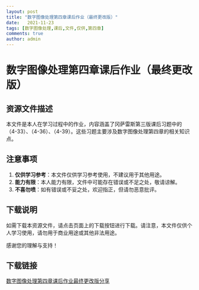 ```yaml
---
layout: post
title: "数字图像处理第四章课后作业（最终更改版）"
date:   2021-11-23
tags: [数字图像处理,课后,文件,仅供,第四章]
comments: true
author: admin
---
```

# 数字图像处理第四章课后作业（最终更改版）

## 资源文件描述

本文件是本人在学习过程中的作业，内容涵盖了冈萨雷斯第三版课后习题中的（4-33）、（4-36）、（4-39）。这些习题主要涉及数字图像处理第四章的相关知识点。

## 注意事项

1. **仅供学习参考**：本文件仅供学习参考使用，不建议用于其他用途。
2. **能力有限**：本人能力有限，文件中可能存在错误或不足之处，敬请谅解。
3. **不喜勿喷**：如有错误或不妥之处，欢迎指正，但请勿恶意批评。

## 下载说明

如需下载本资源文件，请点击页面上的下载按钮进行下载。请注意，本文件仅供个人学习使用，请勿用于商业用途或其他非法用途。

感谢您的理解与支持！

## 下载链接

[数字图像处理第四章课后作业最终更改版分享](https://pan.quark.cn/s/7f73988a7dca)